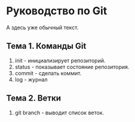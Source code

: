 # Руководство по Git
А здесь уже обычный текст.
## Тема 1. Команды Git
1. init - инициализирует репозиторий.
2. status - показывает состояние репозитория.
3. commit - сделать коммит.
4. log - журнал
## Тема 2. Ветки
1. git branch - выводит список веток.
